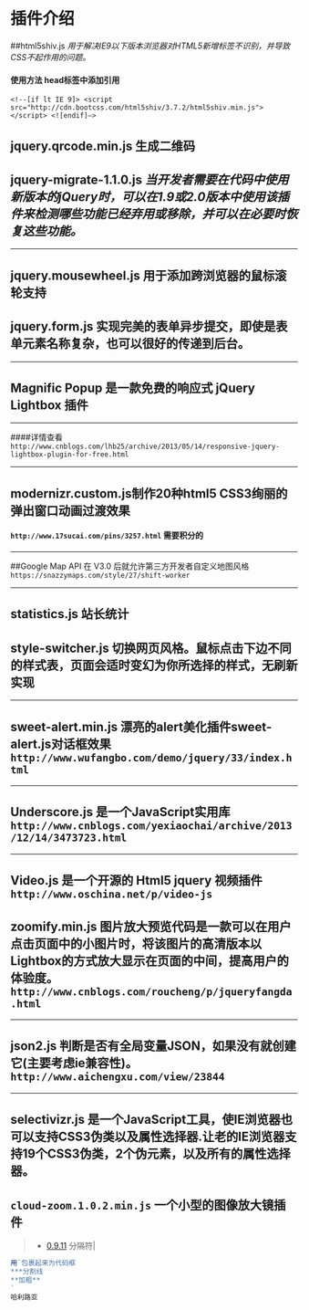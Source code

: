 # 插件介绍
##html5shiv.js *用于解决IE9以下版本浏览器对HTML5新增标签不识别，并导致CSS不起作用的问题。*
#### 使用方法 head标签中添加引用 
`<!--[if lt IE 9]>
      <script src="http://cdn.bootcss.com/html5shiv/3.7.2/html5shiv.min.js"></script>
<![endif]—>`


## jquery.qrcode.min.js 生成二维码
## jquery-migrate-1.1.0.js *当开发者需要在代码中使用新版本的jQuery时，可以在1.9或2.0版本中使用该插件来检测哪些功能已经弃用或移除，并可以在必要时恢复这些功能。*

***
## jquery.mousewheel.js 用于添加跨浏览器的鼠标滚轮支持
## jquery.form.js  实现完美的表单异步提交，即使是表单元素名称复杂，也可以很好的传递到后台。
***
## Magnific Popup 是一款免费的响应式 jQuery Lightbox 插件 
***
####详情查看`http://www.cnblogs.com/lhb25/archive/2013/05/14/responsive-jquery-lightbox-plugin-for-free.html`
***
## modernizr.custom.js制作20种html5 CSS3绚丽的弹出窗口动画过渡效果
#### `http://www.17sucai.com/pins/3257.html` 需要积分的
***
##Google Map API 在 V3.0 后就允许第三方开发者自定义地图风格 `https://snazzymaps.com/style/27/shift-worker`
***
## statistics.js 站长统计
## style-switcher.js 切换网页风格。鼠标点击下边不同的样式表，页面会适时变幻为你所选择的样式，无刷新实现
*** 
## sweet-alert.min.js 漂亮的alert美化插件sweet-alert.js对话框效果 `http://www.wufangbo.com/demo/jquery/33/index.html`
***
## Underscore.js 是一个JavaScript实用库  `http://www.cnblogs.com/yexiaochai/archive/2013/12/14/3473723.html`
***
## Video.js 是一个开源的 Html5 jquery 视频插件 `http://www.oschina.net/p/video-js`
## zoomify.min.js 图片放大预览代码是一款可以在用户点击页面中的小图片时，将该图片的高清版本以Lightbox的方式放大显示在页面的中间，提高用户的体验度。`http://www.cnblogs.com/roucheng/p/jqueryfangda.html`
***
## json2.js 判断是否有全局变量JSON，如果没有就创建它(主要考虑ie兼容性)。`http://www.aichengxu.com/view/23844`
***
## selectivizr.js 是一个JavaScript工具，使IE浏览器也可以支持CSS3伪类以及属性选择器.让老的IE浏览器支持19个CSS3伪类，2个伪元素，以及所有的属性选择器。

## `cloud-zoom.1.0.2.min.js` 一个小型的图像放大镜插件

>+   [0.9.11](http://res.websdk.rongcloud.cn/RongIMClient-0.9.11.min.js) 
> 分隔符|
```js
用`包裹起来为代码框
***分割线
**加粗**
`
哈利路亚




